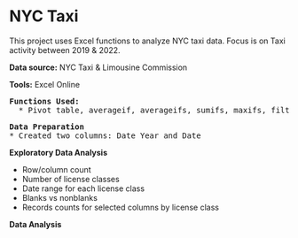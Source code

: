 # NYC Taxi

<p>This project uses Excel functions to analyze  NYC taxi data.  Focus is on Taxi activity between 2019 & 2022.</p>

<p><b>Data source:</b> NYC Taxi & Limousine Commission</p>

<p><b>Tools:</b>  Excel Online</p>

<pre><b>Functions Used:</b>
  * Pivot table, averageif, averageifs, sumifs, maxifs, filter, xlookup, large, min, index/match</pre>

<pre><b>Data Preparation</b>
* Created two columns: Date_Year and Date</pre>

<b>Exploratory Data Analysis</b>
* Row/column count
* Number of license classes
* Date range for each license class
* Blanks vs nonblanks
* Records counts for selected columns by license class

<b>Data Analysis</b>
